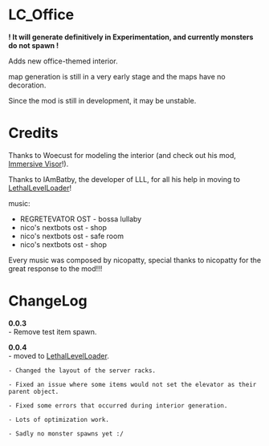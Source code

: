 # LC_Office

**! It will generate definitively in Experimentation, and currently monsters do not spawn !**

Adds new office-themed interior.

map generation is still in a very early stage and the maps have no decoration.

Since the mod is still in development, it may be unstable.

# Credits

Thanks to Woecust for modeling the interior (and check out his mod, [Immersive Visor](https://thunderstore.io/c/lethal-company/p/Woecust/Immersive_Visor)!).

Thanks to IAmBatby, the developer of LLL, for all his help in moving to [LethalLevelLoader](https://thunderstore.io/c/lethal-company/p/IAmBatby/LethalLevelLoader)!



music:

+ REGRETEVATOR OST - bossa lullaby
+ nico's nextbots ost - shop
+ nico's nextbots ost - safe room
+ nico's nextbots ost - shop

Every music was composed by nicopatty, special thanks to nicopatty for the great response to the mod!!!

# ChangeLog
**0.0.3**  
	- Remove test item spawn.

**0.0.4**  
	- moved to [LethalLevelLoader](https://thunderstore.io/c/lethal-company/p/IAmBatby/LethalLevelLoader).
 
	- Changed the layout of the server racks.
 
	- Fixed an issue where some items would not set the elevator as their parent object.
 
	- Fixed some errors that occurred during interior generation.
 
	- Lots of optimization work.
 
	- Sadly no monster spawns yet :/
